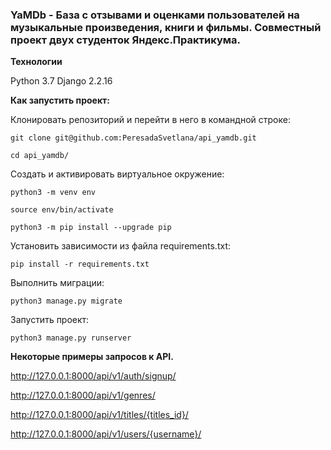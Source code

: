 ### **YaMDb** - База с отзывами и оценками пользователей на музыкальные произведения, книги и фильмы. Совместный проект двух студенток Яндекс.Практикума.


**Технологии**

Python 3.7 Django 2.2.16


**Как запустить проект:**

Клонировать репозиторий и перейти в него в командной строке:
```
git clone git@github.com:PeresadaSvetlana/api_yamdb.git
```

```
cd api_yamdb/
```

Cоздать и активировать виртуальное окружение:

```
python3 -m venv env
```

```
source env/bin/activate
```
```
python3 -m pip install --upgrade pip
```

Установить зависимости из файла requirements.txt:

```
pip install -r requirements.txt
```

Выполнить миграции:

```
python3 manage.py migrate
```

Запустить проект:

```
python3 manage.py runserver
```

**Некоторые примеры запросов к API.**

http://127.0.0.1:8000/api/v1/auth/signup/

http://127.0.0.1:8000/api/v1/genres/

http://127.0.0.1:8000/api/v1/titles/{titles_id}/

http://127.0.0.1:8000/api/v1/users/{username}/
